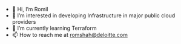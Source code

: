 - 👋 Hi, I’m Romil
- 👀 I’m interested in developing Infrastructure in major public cloud providers
- 🌱 I’m currently learning Terraform
- 📫 How to reach me at romshah@deloitte.com

<!---
romshahdeloitte/romshahdeloitte is a ✨ special ✨ repository because its `README.md` (this file) appears on your GitHub profile.
You can click the Preview link to take a look at your changes.
--->
